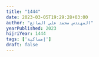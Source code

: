 ```yaml
---
title: "1444"
date: 2023-03-05T19:29:28+03:00
author: "المهندس محمد علي الصائغ"
yearPublished: 2023
hijriYear: 1444
tags: ['إمساكية']
draft: false
---
```

